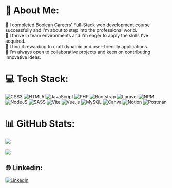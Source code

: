 # 💫 About Me:

🔭 I completed Boolean Careers' Full-Stack web development course successfully and I'm about to step into the professional world.<br />
🤝 I thrive in team environments and I'm eager to apply the skills I've acquired. <br />
🚀 I find it rewarding to craft dynamic and user-friendly applications. <br />
📌 I'm always open to collaborative projects and keen on contributing innovative
ideas. <br />

# 💻 Tech Stack:

![CSS3](https://img.shields.io/badge/css3-%231572B6.svg?style=for-the-badge&logo=css3&logoColor=white)
![HTML5](https://img.shields.io/badge/html5-%23E34F26.svg?style=for-the-badge&logo=html5&logoColor=white)
![JavaScript](https://img.shields.io/badge/javascript-%23323330.svg?style=for-the-badge&logo=javascript&logoColor=%23F7DF1E)
![PHP](https://img.shields.io/badge/php-%23777BB4.svg?style=for-the-badge&logo=php&logoColor=white)
![Bootstrap](https://img.shields.io/badge/bootstrap-%238511FA.svg?style=for-the-badge&logo=bootstrap&logoColor=white)
![Laravel](https://img.shields.io/badge/laravel-%23FF2D20.svg?style=for-the-badge&logo=laravel&logoColor=white)
![NPM](https://img.shields.io/badge/NPM-%23CB3837.svg?style=for-the-badge&logo=npm&logoColor=white)
![NodeJS](https://img.shields.io/badge/node.js-6DA55F?style=for-the-badge&logo=node.js&logoColor=white)
![SASS](https://img.shields.io/badge/SASS-hotpink.svg?style=for-the-badge&logo=SASS&logoColor=white)
![Vite](https://img.shields.io/badge/vite-%23646CFF.svg?style=for-the-badge&logo=vite&logoColor=white)
![Vue.js](https://img.shields.io/badge/vue.js-%2335495e.svg?style=for-the-badge&logo=vuedotjs&logoColor=%234FC08D)
![MySQL](https://img.shields.io/badge/mysql-%2300000f.svg?style=for-the-badge&logo=mysql&logoColor=white)
![Canva](https://img.shields.io/badge/Canva-%2300C4CC.svg?style=for-the-badge&logo=Canva&logoColor=white)
![Notion](https://img.shields.io/badge/Notion-%23000000.svg?style=for-the-badge&logo=notion&logoColor=white)
![Postman](https://img.shields.io/badge/Postman-FF6C37?style=for-the-badge&logo=postman&logoColor=white)

# 📊 GitHub Stats:

![](https://github-readme-stats.vercel.app/api/top-langs/?username=danielplebani&theme=shades-of-purple&hide_border=false&include_all_commits=true&count_private=true&layout=compact)
</br>
</br>
[![](https://visitcount.itsvg.in/api?id=danielplebani&icon=5&color=11)](https://visitcount.itsvg.in)

## 🌐 Linkedin:

[![LinkedIn](https://img.shields.io/badge/LinkedIn-%230077B5.svg?logo=linkedin&logoColor=white)](https://linkedin.com/in/daniel-plebani-4909202a1)

<!---
danielplebani/danielplebani is a ✨ special ✨ repository because its `README.md` (this file) appears on your GitHub profile.
You can click the Preview link to take a look at your changes.
--->

